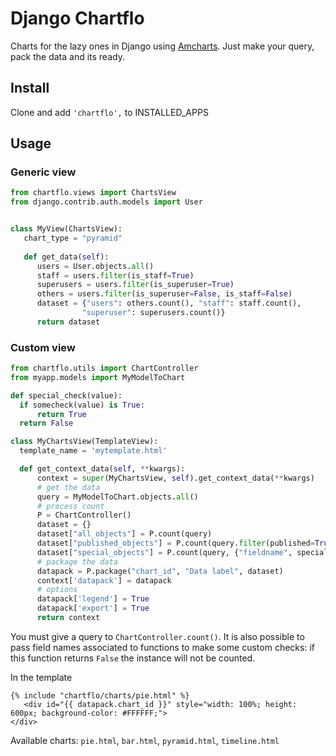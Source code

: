 # Django Chartflo

Charts for the lazy ones in Django using [Amcharts](https://www.amcharts.com). Just make your query, pack the data and 
its ready. 

## Install

Clone and add `'chartflo',` to INSTALLED_APPS

## Usage

### Generic view

   ```python
   from chartflo.views import ChartsView
   from django.contrib.auth.models import User
   
   
   class MyView(ChartsView):
      chart_type = "pyramid"
      
      def get_data(self):
         users = User.objects.all()
         staff = users.filter(is_staff=True)
         superusers = users.filter(is_superuser=True)
         others = users.filter(is_superuser=False, is_staff=False)
         dataset = {"users": others.count(), "staff": staff.count(),
                   "superuser": superusers.count()}
         return dataset
   ```

### Custom view

  ```python
from chartflo.utils import ChartController
from myapp.models import MyModelToChart

def special_check(value):
	if somecheck(value) is True:
		return True
	return False

class MyChartsView(TemplateView):
    template_name = 'mytemplate.html'

    def get_context_data(self, **kwargs):
        context = super(MyChartsView, self).get_context_data(**kwargs)
        # get the data
        query = MyModelToChart.objects.all()
        # process count
        P = ChartController()
        dataset = {}
        dataset["all_objects"] = P.count(query)
        dataset["published_objects"] = P.count(query.filter(published=True))
        dataset["special_objects"] = P.count(query, {"fieldname", special_check})
        # package the data
        datapack = P.package("chart_id", "Data label", dataset)
        context['datapack'] = datapack
        # options
        datapack['legend'] = True
        datapack['export'] = True
        return context
  ```

You must give a query to ``ChartController.count()``. It is also possible to pass field names associated to functions to 
make some custom checks: if this function returns `False` the instance will not be counted.

In the template

   ```django
   {% include "chartflo/charts/pie.html" %}
      <div id="{{ datapack.chart_id }}" style="width: 100%; height: 600px; background-color: #FFFFFF;">
   </div>
   ```

Available charts: `pie.html`, `bar.html`, `pyramid.html`, `timeline.html`

